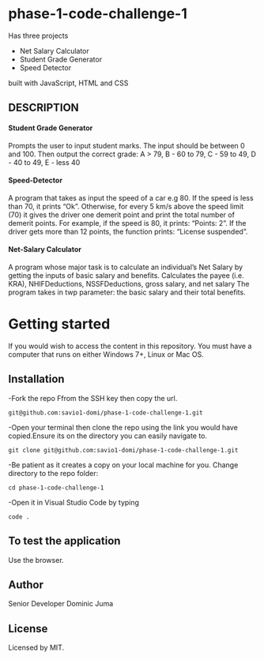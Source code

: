 # phase-1-code-challenge-1
Has three projects 
<ul>
    <li>Net Salary Calculator</li>
    <li>Student Grade Generator</li>
    <li>Speed Detector</li>
</ul>
built with JavaScript, HTML and CSS

## DESCRIPTION
#### Student Grade Generator
 Prompts the user to input student marks. The input should be between 0 and 100. Then output the correct grade: A > 79, B - 60 to 79, C - 59 to 49, D - 40 to 49, E - less 40 

#### Speed-Detector 
A program that takes as input the speed of a car e.g 80. If the speed is less than 70, it prints “Ok”. Otherwise, for every 5 km/s above the speed limit (70) it gives the driver one demerit point and print the total number of demerit points. For example, if the speed is 80, it prints: “Points: 2”. If the driver gets more than 12 points, the function prints: “License suspended”.
#### Net-Salary Calculator 
A program whose major task is to calculate an individual’s Net Salary by getting the inputs of basic salary and benefits. Calculates the payee (i.e. KRA), NHIFDeductions, NSSFDeductions, gross salary, and net salary The program takes in twp parameter: the basic salary and their total benefits.

# Getting started
If you would wish to access the content in this repository. You must have a computer that runs on either Windows 7+, Linux or Mac OS.

## Installation
-Fork the repo Ffrom the SSH key then copy the url.
      
    git@github.com:savio1-domi/phase-1-code-challenge-1.git

-Open your terminal then clone the repo using the link you would have copied.Ensure its on the directory you can easily navigate to.


    git clone git@github.com:savio1-domi/phase-1-code-challenge-1.git



-Be patient as it creates a copy on your local machine for you.
Change directory to the repo folder:



    cd phase-1-code-challenge-1


-Open it in Visual Studio Code by typing

    code . 

## To test the application
Use the browser.
            
## Author
Senior Developer Dominic Juma

## License 
Licensed by MIT.